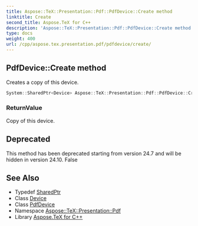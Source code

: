 ```yaml
---
title: Aspose::TeX::Presentation::Pdf::PdfDevice::Create method
linktitle: Create
second_title: Aspose.TeX for C++
description: 'Aspose::TeX::Presentation::Pdf::PdfDevice::Create method. Creates a copy of this device in C++.'
type: docs
weight: 400
url: /cpp/aspose.tex.presentation.pdf/pdfdevice/create/
---
```

## PdfDevice::Create method


Creates a copy of this device.

```cpp
System::SharedPtr<Device> Aspose::TeX::Presentation::Pdf::PdfDevice::Create() override
```


### ReturnValue

Copy of this device.

## Deprecated
This method has been deprecated starting from version 24.7 and will be hidden in version 24.10. False 

## See Also

* Typedef [SharedPtr](../../../system/sharedptr/)
* Class [Device](../../../aspose.tex.presentation/device/)
* Class [PdfDevice](../)
* Namespace [Aspose::TeX::Presentation::Pdf](../../)
* Library [Aspose.TeX for C++](../../../)

